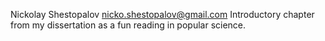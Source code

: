 Nickolay Shestopalov
nicko.shestopalov@gmail.com
Introductory chapter from my dissertation as a fun reading in popular science. 
